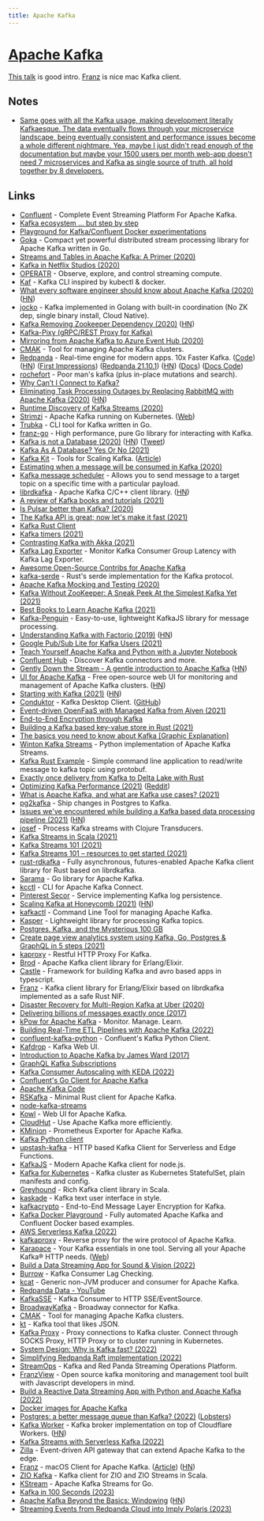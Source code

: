 ```yaml
---
title: Apache Kafka
---
```


# [Apache Kafka](https://kafka.apache.org/)

[This talk](https://www.youtube.com/watch?v=UEg40Te8pnE) is good intro. [Franz](https://franz.defn.io/) is nice mac Kafka client.

## Notes

- [Same goes with all the Kafka usage, making development literally Kafkaesque. The data eventually flows through your microservice landscape, being eventually consistent and performance issues become a whole different nightmare. Yea, maybe I just didn't read enough of the documentation but maybe your 1500 users per month web-app doesn't need 7 microservices and Kafka as single source of truth, all hold together by 8 developers.](https://news.ycombinator.com/item?id=27092326)

## Links

- [Confluent](https://www.confluent.io/) - Complete Event Streaming Platform For Apache Kafka.
- [Kafka ecosystem ... but step by step](https://github.com/framiere/a-kafka-story)
- [Playground for Kafka/Confluent Docker experimentations](https://github.com/vdesabou/kafka-docker-playground)
- [Goka](https://github.com/lovoo/goka) - Compact yet powerful distributed stream processing library for Apache Kafka written in Go.
- [Streams and Tables in Apache Kafka: A Primer (2020)](https://www.confluent.io/blog/kafka-streams-tables-part-1-event-streaming/)
- [Kafka in Netflix Studios (2020)](https://www.confluent.io/blog/how-kafka-is-used-by-netflix/)
- [OPERATR](https://operatr.io/) - Observe, explore, and control streaming compute.
- [Kaf](https://github.com/birdayz/kaf) - Kafka CLI inspired by kubectl & docker.
- [What every software engineer should know about Apache Kafka (2020)](https://www.michael-noll.com/blog/2020/01/16/what-every-software-engineer-should-know-about-apache-kafka-fundamentals/) ([HN](https://news.ycombinator.com/item?id=23206566))
- [jocko](https://github.com/travisjeffery/jocko) - Kafka implemented in Golang with built-in coordination (No ZK dep, single binary install, Cloud Native).
- [Kafka Removing Zookeeper Dependency (2020)](https://www.confluent.io/blog/removing-zookeeper-dependency-in-kafka/) ([HN](https://news.ycombinator.com/item?id=23207377))
- [Kafka-Pixy (gRPC/REST Proxy for Kafka)](https://github.com/mailgun/kafka-pixy)
- [Mirroring from Apache Kafka to Azure Event Hub (2020)](https://strimzi.io/blog/2020/05/14/mirror-kafka-eventhub/)
- [CMAK](https://github.com/yahoo/CMAK) - Tool for managing Apache Kafka clusters.
- [Redpanda](https://vectorized.io/) - Real-time engine for modern apps. 10x Faster Kafka. ([Code](https://github.com/vectorizedio/redpanda)) ([HN](https://news.ycombinator.com/item?id=25075739)) ([First Impressions](https://shahirdaya.medium.com/first-impressions-of-redpanda-6dd0d860ecfd)) ([Redpanda 21.10.1](https://jepsen.io/analyses/redpanda-21.10.1)) ([HN](https://news.ycombinator.com/item?id=31205211)) ([Docs](https://docs.redpanda.com/docs/home)) ([Docs Code](https://github.com/redpanda-data/documentation))
- [rochefort](https://github.com/jackdoe/rochefort) - Poor man's kafka (plus in-place mutations and search).
- [Why Can’t I Connect to Kafka?](https://www.confluent.io/blog/kafka-client-cannot-connect-to-broker-on-aws-on-docker-etc/)
- [Eliminating Task Processing Outages by Replacing RabbitMQ with Apache Kafka (2020)](https://doordash.engineering/2020/09/03/eliminating-task-processing-outages-with-kafka/) ([HN](https://news.ycombinator.com/item?id=24699534))
- [Runtime Discovery of Kafka Streams (2020)](https://www.youtube.com/watch?v=685MVJX9r5M)
- [Strimzi](https://github.com/strimzi/strimzi-kafka-operator) - Apache Kafka running on Kubernetes. ([Web](https://strimzi.io/))
- [Trubka](https://github.com/xitonix/trubka) - CLI tool for Kafka written in Go.
- [franz-go](https://github.com/twmb/franz-go) - High performance, pure Go library for interacting with Kafka.
- [Kafka is not a Database (2020)](https://materialize.com/kafka-is-not-a-database/) ([HN](https://news.ycombinator.com/item?id=25346851)) ([Tweet](https://twitter.com/martinkl/status/1336336852890963977))
- [Kafka As A Database? Yes Or No (2021)](https://davidxiang.com/2021/01/10/kafka-as-a-database/)
- [Kafka Kit](https://github.com/DataDog/kafka-kit) - Tools for Scaling Kafka. ([Article](https://www.datadoghq.com/blog/engineering/introducing-kafka-kit-tools-for-scaling-kafka/))
- [Estimating when a message will be consumed in Kafka (2020)](https://techblog.cdiscount.com/estimating-when-a-message-will-be-consumed-in-kafka/)
- [Kafka message scheduler](https://github.com/etf1/kafka-message-scheduler) - Allows you to send message to a target topic on a specific time with a particular payload.
- [librdkafka](https://github.com/edenhill/librdkafka) - Apache Kafka C/C++ client library. ([HN](https://news.ycombinator.com/item?id=30787254))
- [A review of Kafka books and tutorials (2021)](https://stambros.medium.com/the-ultimate-knowledge-trove-2bed285dc23e)
- [Is Pulsar better than Kafka? (2020)](https://www.kai-waehner.de/blog/2020/06/09/apache-kafka-versus-apache-pulsar-event-streaming-comparison-features-myths-explored/)
- [The Kafka API is great; now let's make it fast (2021)](https://vectorized.io/blog/fast-and-safe/)
- [Kafka Rust Client](https://github.com/kafka-rust/kafka-rust)
- [Kafka timers (2021)](https://wgtwo.com/blog/kafka-timers)
- [Contrasting Kafka with Akka (2021)](https://medium.com/swlh/contrasting-kafka-with-akka-ab445eed2165)
- [Kafka Lag Exporter](https://github.com/lightbend/kafka-lag-exporter) - Monitor Kafka Consumer Group Latency with Kafka Lag Exporter.
- [Awesome Open-Source Contribs for Apache Kafka](https://github.com/streamthoughts/awesome-opensource-contribs-kafka)
- [kafka-serde](https://github.com/DataDog/kafka-serde) - Rust's serde implementation for the Kafka protocol.
- [Apache Kafka Mocking and Testing (2020)](https://microcks.io/blog/apache-kafka-mocking-testing/)
- [Kafka Without ZooKeeper: A Sneak Peek At the Simplest Kafka Yet (2021)](https://www.confluent.io/blog/kafka-without-zookeeper-a-sneak-peek/)
- [Best Books to Learn Apache Kafka (2021)](https://1900jwatson.medium.com/the-best-books-to-learn-apache-kafka-b808f9be43d9)
- [Kafka-Penguin](https://github.com/oslabs-beta/kafka-penguin) - Easy-to-use, lightweight KafkaJS library for message processing.
- [Understanding Kafka with Factorio (2019)](https://ruurtjan.medium.com/understanding-kafka-with-factorio-74e8fc9bf181) ([HN](https://news.ycombinator.com/item?id=29304414))
- [Google Pub/Sub Lite for Kafka Users (2021)](https://medium.com/google-cloud/google-pub-sub-lite-for-kafka-users-dec8a7cfc5e5)
- [Teach Yourself Apache Kafka and Python with a Jupyter Notebook](https://aiven.io/blog/teach-yourself-apache-kafka-and-python-with-a-jupyter-notebook)
- [Confluent Hub](https://www.confluent.io/hub/) - Discover Kafka connectors and more.
- [Gently Down the Stream - A gentle introduction to Apache Kafka](https://www.gentlydownthe.stream/) ([HN](https://news.ycombinator.com/item?id=27541339))
- [UI for Apache Kafka](https://github.com/provectus/kafka-ui) - Free open-source web UI for monitoring and management of Apache Kafka clusters. ([HN](https://news.ycombinator.com/item?id=28718066))
- [Starting with Kafka (2021)](https://blog.tinybird.co/2021/06/25/starting-with-kafka/) ([HN](https://news.ycombinator.com/item?id=27629553))
- [Conduktor](https://www.conduktor.io/) - Kafka Desktop Client. ([GitHub](https://github.com/conduktor))
- [Event-driven OpenFaaS with Managed Kafka from Aiven (2021)](https://www.openfaas.com/blog/openfaas-kafka-aiven/)
- [End-to-End Encryption through Kafka](https://github.com/ockam-network/ockam/tree/develop/documentation/use-cases/end-to-end-encryption-through-kafka)
- [Building a Kafka based key-value store in Rust (2021)](https://blog.whn.se/posts/building-a-kafka-backed-key-value-store-in-rust-part-1-the-design)
- [The basics you need to know about Kafka [Graphic Explanation]](https://www.pankajtanwar.in/blog/the-basics-you-need-to-know-about-kafka-graphic-explanation-ahead)
- [Winton Kafka Streams](https://github.com/wintoncode/winton-kafka-streams) - Python implementation of Apache Kafka Streams.
- [Kafka Rust Example](https://github.com/ansrivas/kafka-rust-example) - Simple command line application to read/write message to kafka topic using protobuf.
- [Exactly once delivery from Kafka to Delta Lake with Rust](https://github.com/delta-io/kafka-delta-ingest)
- [Optimizing Kafka Performance (2021)](https://granulate.io/optimizing-kafka-performance/) ([Reddit](https://www.reddit.com/r/scala/comments/pr45zg/optimizing_kafka_performance/))
- [What is Apache Kafka, and what are Kafka use cases? (2021)](https://scalac.io/blog/what-is-apache-kafka-and-what-are-kafka-use-cases/)
- [pg2kafka](https://github.com/blendle/pg2kafka) - Ship changes in Postgres to Kafka.
- [Issues we've encountered while building a Kafka based data processing pipeline (2021)](https://sixfold.medium.com/bringing-kafka-based-architecture-to-the-next-level-using-simple-postgresql-tables-415f1ff6076d) ([HN](https://news.ycombinator.com/item?id=28903614))
- [josef](https://github.com/joshrotenberg/josef) - Process Kafka streams with Clojure Transducers.
- [Kafka Streams in Scala (2021)](https://www.youtube.com/watch?v=MYTFPTtOoLs)
- [Kafka Streams 101 (2021)](https://blog.rockthejvm.com/kafka-streams/)
- [Kafka Streams 101 – resources to get started (2021)](https://forum.confluent.io/t/kafka-streams-101-resources-to-get-started/3283)
- [rust-rdkafka](https://github.com/fede1024/rust-rdkafka) - Fully asynchronous, futures-enabled Apache Kafka client library for Rust based on librdkafka.
- [Sarama](https://github.com/Shopify/sarama) - Go library for Apache Kafka.
- [kcctl](https://github.com/kcctl/kcctl) - CLI for Apache Kafka Connect.
- [Pinterest Secor](https://github.com/pinterest/secor) - Service implementing Kafka log persistence.
- [Scaling Kafka at Honeycomb (2021)](https://www.honeycomb.io/blog/scaling-kafka-observability-pipelines/) ([HN](https://news.ycombinator.com/item?id=29396319))
- [kafkactl](https://github.com/deviceinsight/kafkactl) - Command Line Tool for managing Apache Kafka.
- [Kasper](https://github.com/nmaquet/kasper) - Lightweight library for processing Kafka topics.
- [Postgres, Kafka, and the Mysterious 100 GB](https://www.mattritter.me/?p=398)
- [Create page view analytics system using Kafka, Go, Postgres & GraphQL in 5 steps (2021)](https://lakhan.me/blog/create-page-view-analytics-system-using-kafka-go-postgres-graphql-in-5-steps)
- [kaproxy](https://github.com/bitleak/kaproxy) - Restful HTTP Proxy For Kafka.
- [Brod](https://github.com/kafka4beam/brod) - Apache Kafka client library for Erlang/Elixir.
- [Castle](https://github.com/ovotech/castle) - Framework for building Kafka and avro based apps in typescript.
- [Franz](https://github.com/scrogson/franz) - Kafka client library for Erlang/Elixir based on librdkafka implemented as a safe Rust NIF.
- [Disaster Recovery for Multi-Region Kafka at Uber (2020)](https://eng.uber.com/kafka/)
- [Delivering billions of messages exactly once (2017)](https://segment.com/blog/exactly-once-delivery/)
- [kPow for Apache Kafka](https://kpow.io/) - Monitor. Manage. Learn.
- [Building Real-Time ETL Pipelines with Apache Kafka (2022)](https://datacater.io/blog/2022-02-11/etl-pipeline-with-apache-kafka.html)
- [confluent-kafka-python](https://github.com/confluentinc/confluent-kafka-python) - Confluent's Kafka Python Client.
- [Kafdrop](https://github.com/obsidiandynamics/kafdrop) - Kafka Web UI.
- [Introduction to Apache Kafka by James Ward (2017)](https://www.youtube.com/watch?v=UEg40Te8pnE)
- [GraphQL Kafka Subscriptions](https://github.com/ancashoria/graphql-kafka-subscriptions)
- [Kafka Consumer Autoscaling with KEDA (2022)](https://zhimin-wen.medium.com/kafka-consumer-autoscaling-with-keda-41310f80a62a)
- [Confluent's Go Client for Apache Kafka](https://github.com/confluentinc/confluent-kafka-go)
- [Apache Kafka Code](https://github.com/apache/kafka)
- [RSKafka](https://github.com/influxdata/rskafka) - Minimal Rust client for Apache Kafka.
- [node-kafka-streams](https://github.com/nodefluent/kafka-streams)
- [Kowl](https://github.com/cloudhut/kowl) - Web UI for Apache Kafka.
- [CloudHut](https://cloudhut.dev/) - Use Apache Kafka more efficiently.
- [KMinion](https://github.com/cloudhut/kminion) - Prometheus Exporter for Apache Kafka.
- [Kafka Python client](https://github.com/dpkp/kafka-python)
- [upstash-kafka](https://github.com/upstash/upstash-kafka) - HTTP based Kafka Client for Serverless and Edge Functions.
- [KafkaJS](https://github.com/tulios/kafkajs) - Modern Apache Kafka client for node.js.
- [Kafka for Kubernetes](https://github.com/Yolean/kubernetes-kafka) - Kafka cluster as Kubernetes StatefulSet, plain manifests and config.
- [Greyhound](https://github.com/wix/greyhound) - Rich Kafka client library in Scala.
- [kaskade](https://github.com/sauljabin/kaskade) - Kafka text user interface in style.
- [kafkacrypto](https://github.com/tmcqueen-materials/kafkacrypto) - End-to-End Message Layer Encryption for Kafka.
- [Kafka Docker Playground](https://github.com/vdesabou/kafka-docker-playground) - Fully automated Apache Kafka and Confluent Docker based examples.
- [AWS Serverless Kafka (2022)](https://aws.amazon.com/blogs/aws/amazon-msk-serverless-now-generally-available-no-more-capacity-planning-for-your-managed-kafka-clusters/)
- [kafkaproxy](https://github.com/dajudge/kafkaproxy) - Reverse proxy for the wire protocol of Apache Kafka.
- [Karapace](https://github.com/aiven/karapace) - Your Kafka essentials in one tool. Serving all your Apache Kafka® HTTP needs. ([Web](https://karapace.io/))
- [Build a Data Streaming App for Sound & Vision (2022)](https://www.youtube.com/watch?v=P-9svLRyaSw)
- [Burrow](https://github.com/linkedin/Burrow) - Kafka Consumer Lag Checking.
- [kcat](https://github.com/edenhill/kcat) - Generic non-JVM producer and consumer for Apache Kafka.
- [Redpanda Data - YouTube](https://www.youtube.com/c/RedpandaData/videos)
- [KafkaSSE](https://github.com/wikimedia/KafkaSSE) - Kafka Consumer to HTTP SSE/EventSource.
- [BroadwayKafka](https://github.com/dashbitco/broadway_kafka) - Broadway connector for Kafka.
- [CMAK](https://github.com/yahoo/CMAK) - Tool for managing Apache Kafka clusters.
- [kt](https://github.com/fgeller/kt) - Kafka tool that likes JSON.
- [Kafka Proxy](https://github.com/grepplabs/kafka-proxy) - Proxy connections to Kafka cluster. Connect through SOCKS Proxy, HTTP Proxy or to cluster running in Kubernetes.
- [System Design: Why is Kafka fast? (2022)](https://www.youtube.com/watch?v=UNUz1-msbOM)
- [Simplifying Redpanda Raft implementation (2022)](https://redpanda.com/blog/simplifying-raft-replication-in-redpanda)
- [StreamOps](https://github.com/io-streamops/streamops) - Kafka and Red Panda Streaming Operations Platform.
- [FranzView](https://github.com/oslabs-beta/franz) - Open source kafka monitoring and management tool built with Javascript developers in mind.
- [Build a Reactive Data Streaming App with Python and Apache Kafka (2022)](https://www.youtube.com/watch?v=jItIQ-UvFI4)
- [Docker images for Apache Kafka](https://github.com/confluentinc/kafka-images)
- [Postgres: a better message queue than Kafka? (2022)](https://dagster.io/blog/skip-kafka-use-postgres-message-queue) ([Lobsters](https://lobste.rs/s/syv1il/postgres_better_message_queue_than_kafka))
- [Kafka Worker](https://github.com/maxwellpeterson/kafka-worker) - Kafka broker implementation on top of Cloudflare Workers. ([HN](https://news.ycombinator.com/item?id=33094720))
- [Kafka Streams with Serverless Kafka (2022)](https://medium.com/cloudnesil/kafka-streams-with-serverless-kafka-44311350185a)
- [Zilla](https://github.com/aklivity/zilla) - Event-driven API gateway that can extend Apache Kafka to the edge.
- [Franz](https://franz.defn.io/) - macOS Client for Apache Kafka. ([Article](https://defn.io/2022/11/20/ann-franz/)) ([HN](https://news.ycombinator.com/item?id=33684666))
- [ZIO Kafka](https://github.com/zio/zio-kafka) - Kafka client for ZIO and ZIO Streams in Scala.
- [KStream](https://github.com/tryfix/kstream) - Apache Kafka Streams for Go.
- [Kafka in 100 Seconds (2023)](https://www.youtube.com/watch?v=uvb00oaa3k8)
- [Apache Kafka Beyond the Basics: Windowing](https://www.confluent.io/blog/windowing-in-kafka-streams/) ([HN](https://news.ycombinator.com/item?id=34716797))
- [Streaming Events from Redpanda Cloud into Imply Polaris (2023)](https://blog.hellmar-becker.de/2023/02/14/streaming-events-from-redpanda-cloud-into-imply-polaris/)
